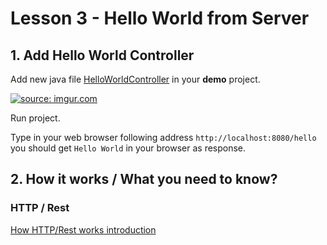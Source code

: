 # Lesson 3 - Hello World from Server
 
 ## 1. Add Hello World Controller
 
 Add new java file [HelloWorldController](../CodeSamples/demo/src/main/java/pl/server/spring/rest/HelloWorldController.java) in your **demo** project.

<a href="http://imgur.com/fRzNJJx"><img src="http://i.imgur.com/fRzNJJx.png" title="source: imgur.com" /></a>

 Run project.
 
Type in your web browser following address ```http://localhost:8080/hello``` you should get ```Hello World``` in your browser as response.

## 2. How it works / What you need to know?

### HTTP / Rest
[How HTTP/Rest works introduction](https://youtu.be/7YcW25PHnAA)
